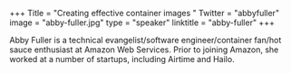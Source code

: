 +++
Title = "Creating effective container images "
Twitter = "abbyfuller"
image = "abby-fuller.jpg"
type = "speaker"
linktitle = "abby-fuller"
+++

Abby Fuller is a technical evangelist/software engineer/container fan/hot sauce enthusiast at Amazon Web Services. Prior to joining Amazon, she worked at a number of startups, including Airtime and Hailo.

